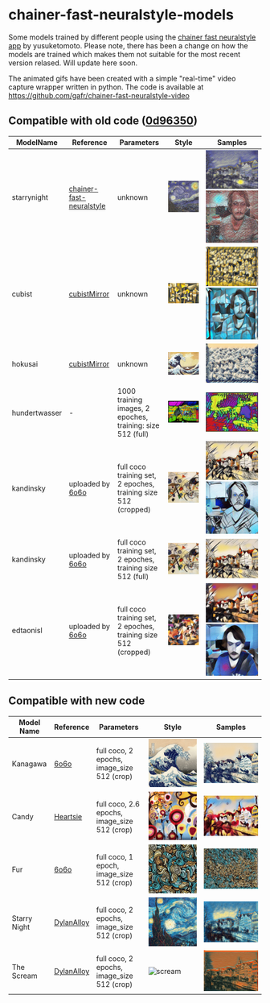 # chainer-fast-neuralstyle-models

Some models trained by different people using the [chainer fast neuralstyle app](https://github.com/yusuketomoto/chainer-fast-neuralstyle) by yusuketomoto.
Please note, there has been a change on how the models are trained which makes them not suitable for the most recent version relased. Will update here soon.

The animated gifs have been created with a simple "real-time" video capture wrapper written in python. The code is available at https://github.com/gafr/chainer-fast-neuralstyle-video

## Compatible with old code ([0d96350](https://github.com/yusuketomoto/chainer-fast-neuralstyle/tree/0d96350))

ModelName | Reference | Parameters | Style | Samples
--- | --- | --- | --- | ---
starrynight | [chainer-fast-neuralstyle](https://github.com/yusuketomoto/chainer-fast-neuralstyle) | unknown |![starrynight](images/starrynight-style.jpg) | ![starrynight](images/starrynight.jpg) ![starry](images/starrynight.gif?raw=true)
cubist | [cubistMirror](https://github.com/genekogan/CubistMirror/) | unknown |![cubist](images/cubist-style.jpg?raw=true) |<img src="images/cubist.jpg?raw=true" alt="alt text" width="1500"> ![cubist](images/cubist.gif?raw=true)
hokusai | [cubistMirror](https://github.com/genekogan/CubistMirror/) | unknown | ![hokusai](images/hokusai-style.jpg?raw=true)| ![hokusai](images/hokusai.jpg?raw=true)
hundertwasser | - | 1000 training images, 2 epoches, training: size 512 (full) | ![hundertwasser](images/hundertwasser-style.jpg?raw=true)| ![](images/hundertwasser.jpg?raw=true)
kandinsky | uploaded by [6o6o](https://github.com/6o6o) | full coco training set, 2 epoches, training size 512 (cropped) | ![kandinsky](images/kandinsky.jpg?raw=true)| ![kandinski](images/kandinsky_e2_crop512.jpg?raw=true) ![kandinskigif](images/kandinsky_crop.gif?raw=true)
kandinsky | uploaded by [6o6o](https://github.com/6o6o) | full coco training set, 2 epoches, training size 512 (full) | ![kandinsky](images/kandinsky.jpg?raw=true)| ![kandinski](images/kandinsky_e2_full512.jpg?raw=true)
edtaonisl | uploaded by [6o6o](https://github.com/6o6o) | full coco training set, 2 epoches, training size 512 (cropped) | ![edtaonisl](images/edtaonisl.jpg)| ![edtaonisl](images/edtaonisl_e2_crop512.jpg) ![edtaonisl](images/edtaonisl.gif?raw=true)

## Compatible with new code

Model Name | Reference | Parameters | Style | Samples
--- | --- | --- | --- | ---
Kanagawa | [6o6o](https://github.com/6o6o) | full coco, 2 epochs, image_size 512 (crop) | ![kanagawa](images/kanagawa-style.jpg)| ![kanagawa](images/kanagawa.jpg)
Candy | [Heartsie](https://github.com/Heartsie) | full coco, 2.6 epochs, image_size 512 (crop) | ![candy](images/candy-style.jpg)| ![candy](images/candy.jpg)
Fur | [6o6o](https://github.com/6o6o) | full coco, 1 epoch, image_size 512 (crop) | ![fur](images/fur-style.jpg)| ![fur](images/fur.jpg)
Starry Night | [DylanAlloy](https://github.com/DylanAlloy) | full coco, 2 epochs, image_size 512 (crop) | ![starry](images/starry-style.jpg)| ![starry](images/starry.jpg)
The Scream | [DylanAlloy](https://github.com/DylanAlloy) | full coco, 2 epochs, image_size 512 (crop) | ![scream](images/scream-style.jpg)| ![scream](images/scream-style.modeltubingen.jpg)
